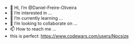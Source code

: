 - 👋 Hi, I’m @Daniel-Freire-Oliveira
- 👀 I’m interested in ...
- 🌱 I’m currently learning ...
- 💞️ I’m looking to collaborate on ...
- 📫 How to reach me ...
- this is perfect: https://www.codewars.com/users/Npcsize
<!---
Daniel-Freire-Oliveira/Daniel-Freire-Oliveira is a ✨ special ✨ repository because its `README.md` (this file) appears on your GitHub profile.
You can click the Preview link to take a look at your changes.
--->
